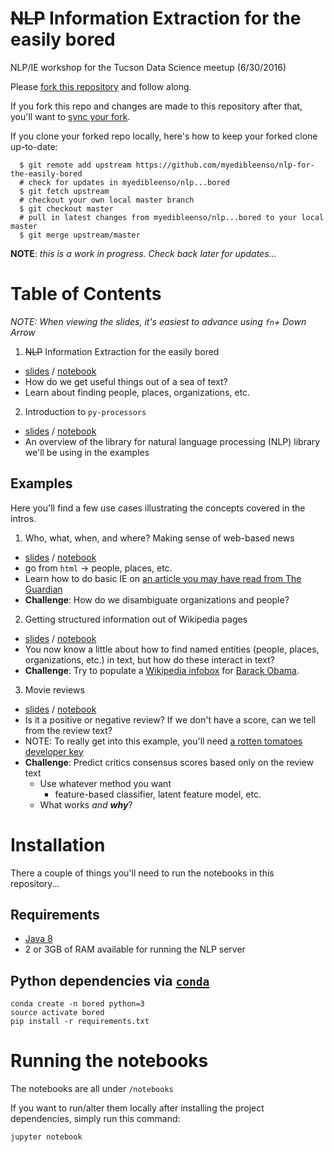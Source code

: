 # ~~NLP~~ Information Extraction for the easily bored
NLP/IE workshop for the Tucson Data Science meetup (6/30/2016)

Please [fork this repository](https://help.github.com/articles/fork-a-repo/#fork-an-example-repository) and follow along.

If you fork this repo and changes are made to this repository after that, you'll want to [sync your fork](https://help.github.com/articles/syncing-a-fork/).

If you clone your forked repo locally, here's how to keep your forked clone up-to-date:
  ```
    $ git remote add upstream https://github.com/myedibleenso/nlp-for-the-easily-bored
    # check for updates in myedibleenso/nlp...bored
    $ git fetch upstream  
    # checkout your own local master branch
    $ git checkout master
    # pull in latest changes from myedibleenso/nlp...bored to your local master
    $ git merge upstream/master
  ```

**NOTE**: _this is a work in progress. Check back later for updates..._

# Table of Contents

_NOTE: When viewing the slides, it's easiest to advance using `fn`+ Down Arrow_

1. ~~NLP~~ Information Extraction for the easily bored
  - <a href="https://myedibleenso.github.io/nlp-for-the-easily-bored/slides/nlp-for-the-easily-bored.html" target="_blank">slides</a> / [notebook](notebooks/nlp-for-the-easily-bored.ipynb)
   - How do we get useful things out of a sea of text?  
   - Learn about finding people, places, organizations, etc.

2. Introduction to `py-processors`

  - <a href="https://myedibleenso.github.io/nlp-for-the-easily-bored/slides/py-processors-intro.html" target="_blank">slides</a> / [notebook](notebooks/py-processors-intro.ipynb)
   - An overview of the library for natural language processing (NLP) library we'll be using in the examples

## Examples

Here you'll find a few use cases illustrating the concepts covered in the intros.

1. Who, what, when, and where?  Making sense of web-based news
  - <a href="https://myedibleenso.github.io/nlp-for-the-easily-bored/slides/news-ie-example.html" target="_blank">slides</a> / [notebook](notebooks/news-ie-example.ipynb)
  - go from `html` -> people, places, etc.  
  - Learn how to do basic IE on [an article you may have read from The Guardian](https://www.theguardian.com/world/2013/jun/09/edward-snowden-nsa-whistleblower-surveillance)
  - **Challenge**: How do we disambiguate organizations and people?

2. Getting structured information out of Wikipedia pages
  - <a href="https://myedibleenso.github.io/nlp-for-the-easily-bored/slides/wikipedia-ie-example.html" target="_blank">slides</a> / [notebook](notebooks/wikipedia-ie-example.ipynb)
  - You now know a little about how to find named entities (people, places, organizations, etc.) in text, but how do these interact in text?  
  - **Challenge**: Try to populate a [Wikipedia infobox](https://en.wikipedia.org/wiki/Infobox#wikipedia) for [Barack Obama](https://en.wikipedia.org/wiki/Barack_Obama).
3. Movie reviews
  - <a href="https://myedibleenso.github.io/nlp-for-the-easily-bored/slides/rotten-tomatoes-example.html" target="_blank">slides</a> / [notebook](notebooks/rotten-tomatoes-example.ipynb)
  - Is it a positive or negative review?  If we don't have a score, can we tell from the review text?
  - NOTE: To really get into this example, you'll need [a rotten tomatoes developer key](http://developer.rottentomatoes.com)
  - **Challenge**: Predict critics consensus scores based only on the review text
    - Use whatever method you want
        - feature-based classifier, latent feature model, etc.
    - What works _and **why**_?

# Installation

There a couple of things you'll need to run the notebooks in this repository...

## Requirements
- [Java 8](https://docs.oracle.com/javase/8/docs/technotes/guides/install/install_overview.html)
- 2 or 3GB of RAM available for running the NLP server

## Python dependencies via [`conda`](http://conda.pydata.org/miniconda.html)

```
conda create -n bored python=3
source activate bored
pip install -r requirements.txt
```

# Running the notebooks

The notebooks are all under `/notebooks`

If you want to run/alter them locally after installing the project dependencies, simply run this command:
```python
jupyter notebook
```

